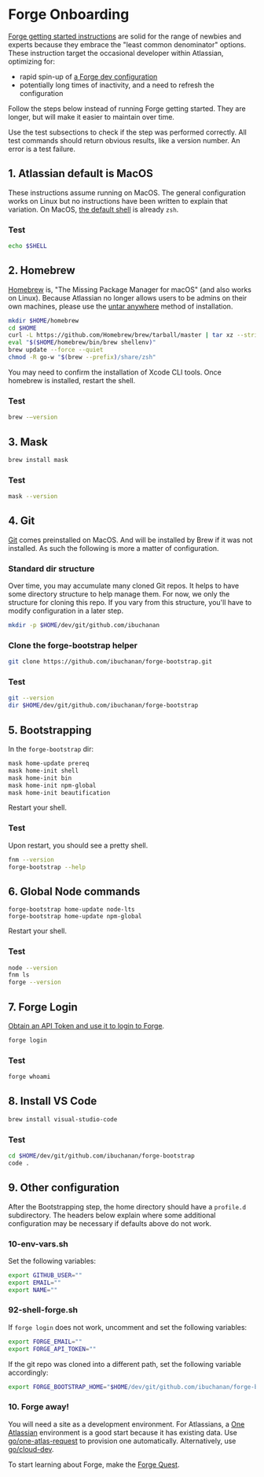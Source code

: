 # Forge Onboarding

[Forge getting started instructions](https://developer.atlassian.com/platform/forge/getting-started/)
are solid for the range of newbies and experts
because they embrace the "least common denominator" options.
These instruction target the occasional developer within Atlassian,
optimizing for:
* rapid spin-up of [a Forge dev configuration](https://www.atlassian.com/blog/it-teams/configuration-management-for-dev-environments)
* potentially long times of inactivity, and a need to refresh the configuration

Follow the steps below instead of running Forge getting started.
They are longer, but will make it easier to maintain over time.

Use the test subsections to check
if the step was performed correctly.
All test commands should return obvious results,
like a version number.
An error is a test failure.

## 1. Atlassian default is MacOS

These instructions assume running on MacOS.
The general configuration works on Linux
but no instructions have been written to explain that variation.
On MacOS, [the default shell](https://support.apple.com/en-gb/guide/terminal/trml113/mac)
is already `zsh`.

### Test

```bash
echo $SHELL
```

## 2. Homebrew

[Homebrew](https://brew.sh/) is,
"The Missing Package Manager for macOS"
(and also works on Linux).
Because Atlassian no longer allows users to be admins on their own machines,
please use the [untar anywhere](https://docs.brew.sh/Installation#untar-anywhere-unsupported)
method of installation.

```bash
mkdir $HOME/homebrew
cd $HOME
curl -L https://github.com/Homebrew/brew/tarball/master | tar xz --strip-components 1 -C homebrew
eval "$($HOME/homebrew/bin/brew shellenv)"
brew update --force --quiet
chmod -R go-w "$(brew --prefix)/share/zsh"
```

You may need to confirm the installation of Xcode CLI tools.
Once homebrew is installed,
restart the shell.

### Test

```bash
brew -—version
```

## 3. Mask

```bash
brew install mask
```

### Test

```bash
mask --version
```

## 4. Git

[Git](https://git-scm.com/) comes preinstalled on MacOS.
And will be installed by Brew if it was not installed.
As such the following is more a matter of configuration.

### Standard dir structure

Over time, you may accumulate many cloned Git repos.
It helps to have some directory structure to help manage them.
For now, we only the structure for cloning this repo.
If you vary from this structure,
you'll have to modify configuration in a later step.

```bash
mkdir -p $HOME/dev/git/github.com/ibuchanan
```

### Clone the forge-bootstrap helper

```bash
git clone https://github.com/ibuchanan/forge-bootstrap.git
```

### Test

```bash
git --version
dir $HOME/dev/git/github.com/ibuchanan/forge-bootstrap
```

## 5. Bootstrapping

In the `forge-bootstrap` dir:
```bash
mask home-update prereq
mask home-init shell
mask home-init bin
mask home-init npm-global
mask home-init beautification
```

Restart your shell.

### Test

Upon restart, you should see a pretty shell.

```bash
fnm --version
forge-bootstrap --help
```

## 6. Global Node commands

```
forge-bootstrap home-update node-lts
forge-bootstrap home-update npm-global
```

Restart your shell.

### Test

```bash
node --version
fnm ls
forge --version
```

## 7. Forge Login

[Obtain an API Token and use it to login to Forge](https://developer.atlassian.com/platform/forge/getting-started/#log-in-with-an-atlassian-api-token).

```bash
forge login
```

### Test

```bash
forge whoami
```

## 8. Install VS Code

```bash
brew install visual-studio-code
```

### Test

```bash
cd $HOME/dev/git/github.com/ibuchanan/forge-bootstrap
code .
```

## 9. Other configuration

After the Bootstrapping step,
the home directory should have a `profile.d` subdirectory.
The headers below explain where some additional configuration may be necessary
if defaults above do not work.

### 10-env-vars.sh

Set the following variables:

```bash
export GITHUB_USER=""
export EMAIL=""
export NAME=""
```

### 92-shell-forge.sh

If `forge login` does not work,
uncomment and set the following variables:
```bash
export FORGE_EMAIL=""
export FORGE_API_TOKEN=""
```

If the git repo was cloned into a different path,
set the following variable accordingly:
```bash
export FORGE_BOOTSTRAP_HOME="$HOME/dev/git/github.com/ibuchanan/forge-bootstrap"
```

### 10. Forge away!

You will need a site as a development environment.
For Atlassians,
a [One Atlassian](https://hello.atlassian.net/wiki/spaces/ONEATLAS/overview)
environment is a good start because it has existing data.
Use [go/one-atlas-request](http://go.atlassian.com/one-atlas-request)
to provision one automatically.
Alternatively,
use [go/cloud-dev](http://go.atlassian.com/cloud-dev).

To start learning about Forge,
make the [Forge Quest](https://developer.atlassian.com/platform/tool/forge-quest/forge-novice/about-forge/).
